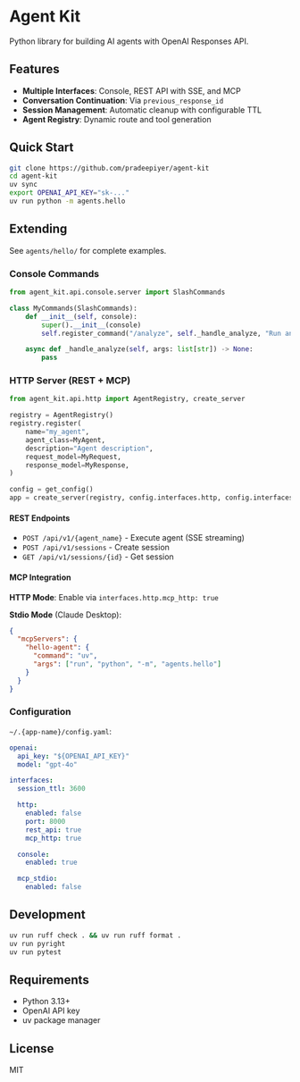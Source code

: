 # Agent Kit

Python library for building AI agents with OpenAI Responses API.

## Features

- **Multiple Interfaces**: Console, REST API with SSE, and MCP
- **Conversation Continuation**: Via `previous_response_id`
- **Session Management**: Automatic cleanup with configurable TTL
- **Agent Registry**: Dynamic route and tool generation

## Quick Start

```bash
git clone https://github.com/pradeepiyer/agent-kit
cd agent-kit
uv sync
export OPENAI_API_KEY="sk-..."
uv run python -m agents.hello
```

## Extending

See `agents/hello/` for complete examples.

### Console Commands

```python
from agent_kit.api.console.server import SlashCommands

class MyCommands(SlashCommands):
    def __init__(self, console):
        super().__init__(console)
        self.register_command("/analyze", self._handle_analyze, "Run analysis")

    async def _handle_analyze(self, args: list[str]) -> None:
        pass
```

### HTTP Server (REST + MCP)

```python
from agent_kit.api.http import AgentRegistry, create_server

registry = AgentRegistry()
registry.register(
    name="my_agent",
    agent_class=MyAgent,
    description="Agent description",
    request_model=MyRequest,
    response_model=MyResponse,
)

config = get_config()
app = create_server(registry, config.interfaces.http, config.interfaces.session_ttl)
```

#### REST Endpoints

- `POST /api/v1/{agent_name}` - Execute agent (SSE streaming)
- `POST /api/v1/sessions` - Create session
- `GET /api/v1/sessions/{id}` - Get session

#### MCP Integration

**HTTP Mode**: Enable via `interfaces.http.mcp_http: true`

**Stdio Mode** (Claude Desktop):
```json
{
  "mcpServers": {
    "hello-agent": {
      "command": "uv",
      "args": ["run", "python", "-m", "agents.hello"]
    }
  }
}
```

### Configuration

`~/.{app-name}/config.yaml`:
```yaml
openai:
  api_key: "${OPENAI_API_KEY}"
  model: "gpt-4o"

interfaces:
  session_ttl: 3600

  http:
    enabled: false
    port: 8000
    rest_api: true
    mcp_http: true

  console:
    enabled: true

  mcp_stdio:
    enabled: false
```

## Development

```bash
uv run ruff check . && uv run ruff format .
uv run pyright
uv run pytest
```

## Requirements

- Python 3.13+
- OpenAI API key
- uv package manager

## License

MIT
